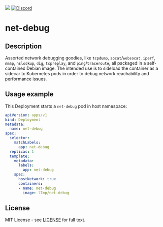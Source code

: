 <p align="left">
 <a href="https://hub.docker.com/repository/docker/l7mp/net-debug" alt="Docker pulls">
  <img src="https://img.shields.io/docker/pulls/l7mp/net-debug" /></a>
 <a href="https://discord.gg/DyPgEsbwzc" alt="Discord">
  <img alt="Discord" src="https://img.shields.io/discord/945255818494902282" /></a>
</p>

# net-debug

## Description

Assorted network debugging goodies, like `tcpdump`, `socat`/`websocat`, `iperf`, `nmap`, `nslookup`, `dig`, `tcpreplay`, and `ping`/`traceroute`, all packaged in a self-contained Debian image. The intended use is to sideload the container as a sidecar to Kubernetes pods in order to debug network reachability and performance issues.

## Usage example

This Deployment starts a `net-debug` pod in host namespace:
```yaml
apiVersion: apps/v1
kind: Deployment
metadata:
  name: net-debug
spec:
  selector:
    matchLabels:
      app: net-debug
  replicas: 1
  template:
    metadata:
      labels:
        app: net-debug
    spec:
      hostNetwork: true
      containers:
      - name: net-debug
        image: l7mp/net-debug
```

## License

MIT License - see [LICENSE](LICENSE) for full text.
